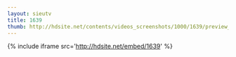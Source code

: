 ```yaml
---
layout: sieutv
title: 1639
thumb: http://hdsite.net/contents/videos_screenshots/1000/1639/preview_360p.mp4.jpg
---
```

{% include iframe src='http://hdsite.net/embed/1639' %}
 
